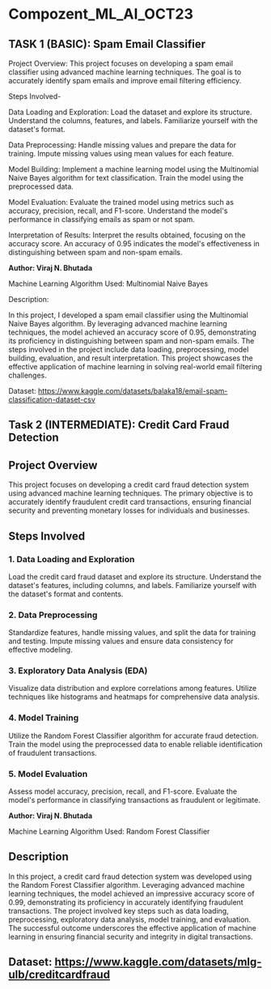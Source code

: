 # Compozent_ML_AI_OCT23

## TASK 1 (BASIC): Spam Email Classifier 

Project Overview:
This project focuses on developing a spam email classifier using advanced machine learning techniques. The goal is to accurately identify spam emails and improve email filtering efficiency.

Steps Involved-

Data Loading and Exploration: Load the dataset and explore its structure. Understand the columns, features, and labels. Familiarize yourself with the dataset's format.

Data Preprocessing: Handle missing values and prepare the data for training. Impute missing values using mean values for each feature.

Model Building: Implement a machine learning model using the Multinomial Naive Bayes algorithm for text classification. Train the model using the preprocessed data.

Model Evaluation: Evaluate the trained model using metrics such as accuracy, precision, recall, and F1-score. Understand the model's performance in classifying emails as spam or not spam.

Interpretation of Results: Interpret the results obtained, focusing on the accuracy score. An accuracy of 0.95 indicates the model's effectiveness in distinguishing between spam and non-spam emails.

**Author: Viraj N. Bhutada**

Machine Learning Algorithm Used: Multinomial Naive Bayes

Description:

In this project, I developed a spam email classifier using the Multinomial Naive Bayes algorithm. By leveraging advanced machine learning techniques, the model achieved an accuracy score of 0.95, demonstrating its proficiency in distinguishing between spam and non-spam emails. The steps involved in the project include data loading, preprocessing, model building, evaluation, and result interpretation. This project showcases the effective application of machine learning in solving real-world email filtering challenges.

Dataset: https://www.kaggle.com/datasets/balaka18/email-spam-classification-dataset-csv









## Task 2 (INTERMEDIATE): Credit Card Fraud Detection

## Project Overview

This project focuses on developing a credit card fraud detection system using advanced machine learning techniques. The primary objective is to accurately identify fraudulent credit card transactions, ensuring financial security and preventing monetary losses for individuals and businesses.

## Steps Involved

### 1. Data Loading and Exploration

Load the credit card fraud dataset and explore its structure. Understand the dataset's features, including columns, and labels. Familiarize yourself with the dataset's format and contents.

### 2. Data Preprocessing

Standardize features, handle missing values, and split the data for training and testing. Impute missing values and ensure data consistency for effective modeling.

### 3. Exploratory Data Analysis (EDA)

Visualize data distribution and explore correlations among features. Utilize techniques like histograms and heatmaps for comprehensive data analysis.

### 4. Model Training

Utilize the Random Forest Classifier algorithm for accurate fraud detection. Train the model using the preprocessed data to enable reliable identification of fraudulent transactions.

### 5. Model Evaluation

Assess model accuracy, precision, recall, and F1-score. Evaluate the model's performance in classifying transactions as fraudulent or legitimate.


**Author: Viraj N. Bhutada**

Machine Learning Algorithm Used: Random Forest Classifier

## Description

In this project, a credit card fraud detection system was developed using the Random Forest Classifier algorithm. Leveraging advanced machine learning techniques, the model achieved an impressive accuracy score of 0.99, demonstrating its proficiency in accurately identifying fraudulent transactions. The project involved key steps such as data loading, preprocessing, exploratory data analysis, model training, and evaluation. The successful outcome underscores the effective application of machine learning in ensuring financial security and integrity in digital transactions.

## Dataset: https://www.kaggle.com/datasets/mlg-ulb/creditcardfraud
